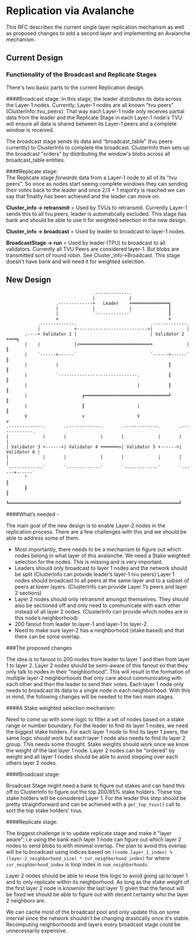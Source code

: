 # Replication via Avalanche 

This RFC describes the current single layer replication mechanism as well as proposed changes to add a second layer and implementing an Avalanche mechanism.

## Current Design

### Functionality of the Broadcast and Replicate Stages 

There's two basic parts to the current Replication design. 

####Broadcast stage:
In this stage, the leader distributes its data across the Layer-1 nodes. Currently, Layer-1 nodes are all known "tvu peers" (ClusterInfo::tvu_peers). 
That way each Layer-1 node only receives partial data from the leader and the Replicate Stage in each Layer-1 node's TVU will ensure all data is shared between its Layer-1 peers 
and a complete window is received.   

The broadcast stage sends its data and "broadcast_table" (tvu peers currently) to ClusterInfo to complete the broadcast. ClusterInfo then 
sets up the broadcast "orders" by distributing the window's blobs across all broadcast_table entities. 

####Replicate stage:  
The Replicate stage *forwards* data from a Layer-1 node to all of its "tvu peers". So once as nodes start seeing complete windows they can sending their votes back to the leader and once 2/3 + 1 majority is 
reached we can say that finality has been achieved and the leader can move on.

**Cluster_info -> retransmit** = Used by TVUs to retransmit. Currently Layer-1 sends this to all tvu peers, leader is automatically excluded. This stage has bank and should be able to use it for weighted selection in the new design.

**Cluster_info -> broadcast** = Used by leader to broadcast to layer-1 nodes. 

**BroadcastStage -> run** = Used by leader (TPU) to broadcast to all validators. Currently all TVU Peers are considered layer-1. But blobs are transmitted sort of round robin. See Cluster_info->Broadcast. This stage doesn't have bank and will need it for weighted selection.


## New Design

                                     .-------------.
                                     |             |
                       .-------------+   Leader    +══════════════╗
                       |             |             |              ║
                       |             `-------------`              ║
                       v                                          v
                .-------------.                            .-------------.
                |             +--------------------------->|             |
           .----+ Validator 1 |                            | Validator 2 +═══╗
           |    |             |<═══════════════════════════+             |   ║
           |    `------+------`                            `------+------`   ║
           |           |                                          ║          ║
           |           `------------------------------.           ║          ║
           |                                          |           ║          ║
           |                     ╔════════════════════════════════╝          ║
           |                     ║                    |                      ║
           V                     v                    V                      v
    .-------------.       .-------------.       .-------------.       .-------------.
    |             |       |             |       |             |       |             |
    | Validator 3 +------>| Validator 4 +══════>| Validator 5 +------>| Validator 6 |
    |             |       |             |       |             |       |             |
    `-------------`       `-------------`       `-------------`       `------+------`
           ^                                                                 ║
           ║                                                                 ║
           ╚═════════════════════════════════════════════════════════════════╝

####What’s needed -

The main goal of the new design is to enable Layer-2 nodes in the replication process. There are a few challenges with this and we should be able 
to address some of them.  

* Most importantly, there needs to be a mechanism to figure out which nodes belong in what layer of this avalanche. We need a Stake weighted selection for the nodes. This is missing and is very important. 
* Leaders should only broadcast to layer 1 nodes and the network should be split (ClusterInfo can provide leader’s layer-1 tvu peers) 
Layer 1 nodes should broadcast to all peers at the same layer and to a subset of peers at lower layers. 
(ClusterInfo can provide Layer 1’s peers and layer 2 sections)
* Layer 2 nodes should only retransmit amongst themselves. They should also be sectioned off and only need to communicate with each other instead of all layer 2 nodes. 
(ClusterInfo can provide which nodes are in this node’s neighborhood)
* 200 fanout from leader to layer-1 and layer-1 to layer-2.
* Need to make sure layer-2 has a neighborhood (stake based) and that there can be some overlap. 


###The proposed changes

The idea is to fanout to 200 nodes from leader to layer 1 and then from layer 1 to layer 2. Layer 2 nodes should be semi-aware of this fanout so that they only talk to nodes in their "neighborhood". 
This will result in the formation of multiple layer-2 neighborhoods that only care about communicating with each other and then the leader to send their votes. 
Each layer 1 node only needs to broadcast its data to a single node in each neighborhood. With this in mind, the following changes will be needed to the two main stages.

####A Stake weighted selection mechanism:

Need to come up with some logic to filter a set of nodes based on a stake range or number boundary. For the leader to find its layer 1 nodes, we need the biggest stake holders. 
For each layer 1 node to find its layer 1 peers, the same logic *should* work but each layer 1 node also needs to find its layer 2 group. This needs some thought.
Stake weights should work once we know the weight of the last layer 1 node. Layer 2 nodes can be "ordered" by weight and all layer 1 nodes should be able to avoid stepping over each others layer 2 nodes.    
 
####Broadcast stage:

Broadcast Stage might need a bank to figure out stakes and can hand this off to ClusterInfo to figure out the top 200/85% stake holders. 
These top stake holders will be considered Layer 1. For the leader this step should be pretty straightforward and can be achieved with a `get_top_tvus()` call to sort the top stake holders' tvus. 

####Replicate stage: 
 
The biggest challenge is to update replicate stage and make it "layer aware"; i.e using the bank each layer 1 node can figure out which layer 2 nodes to send blobs to with minimal overlap. 
The plan to avoid this overlap
will be to broadcast using indices based on `((node.layer_1_index) % (layer-2_neighborhood_size) * cur_neighborhood_index)` for where `cur_neighborhood_index` is loop index in `num_neighborhoods`.

Layer 2 nodes should be able to reuse this logic to avoid going *up* to layer 1 and to only replicate within its neighborhood.
As long as the stake weight of the first layer 2 node is known(or the last layer 1) given that the fanout will be fixed we should be able to figure out with decent certainty who the layer 2 neighbors are.
   

We can cache most of the broadcast pool and only update this on some interval since the network shouldn't be changing drastically once it's stable. Recomputing neighborhoods and layers every broadcast stage could be 
unnecessarily expensive. 